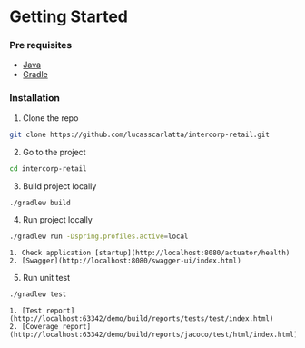 # Getting Started
### Pre requisites
* [Java](https://www.oracle.com/java/technologies/javase-jdk11-downloads.html)
* [Gradle](https://gradle.org/install/)

### Installation
1. Clone the repo
```sh
git clone https://github.com/lucasscarlatta/intercorp-retail.git
```
2. Go to the project
```sh
cd intercorp-retail
```
3. Build project locally
```sh
./gradlew build
```
4. Run project locally
```sh
./gradlew run -Dspring.profiles.active=local
```
    1. Check application [startup](http://localhost:8080/actuator/health)
    2. [Swagger](http://localhost:8080/swagger-ui/index.html)
5. Run unit test
```sh
./gradlew test
```
    1. [Test report](http://localhost:63342/demo/build/reports/tests/test/index.html)
    2. [Coverage report](http://localhost:63342/demo/build/reports/jacoco/test/html/index.html)